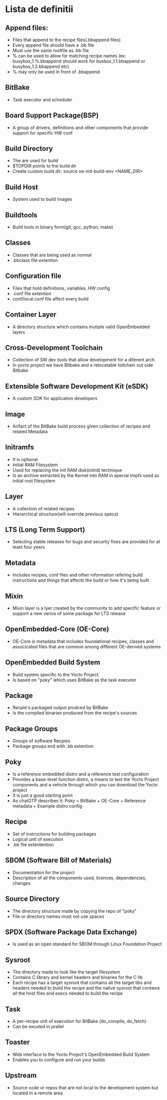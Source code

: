 # Lista de definitii
## Append files:
- Files that append to the recipe files(.bbappend files)
- Every append file should have a .bb file
- Must use the same rootfile as .bb file
- % can be used to allow for matching recipe names (ex: busybox_1.%.bbappend should work
 for busbox_1.1.bbappend or busybox_1.2.bbappend etc)
- % may only be used in front of .bbappend

## BitBake
- Task executor and scheduler

## Board Support Package(BSP)
- A group of drivers, definitions and other components that provide
support for specific HW conf

## Build Directory
- The are used for build
- $TOPDIR points to the build dir
- Create custom build dir: source oe-init-build-env <NAME_DIR>

## Build Host
- System used to build images

## Buildtools
- Build tools in binary form(git, gcc, python, make)

## Classes
- Classes that are being used as normal
- .bbclass file extention

## Configuration file
- Files that hold definitions, variables, HW config
- .conf file extention
- conf/local.conf file affect every build

## Container Layer
- A directory structure which contains mutiple valid OpenEmbedded layers

## Cross-Development Toolchain
- Collection of SW dev tools that allow development for a diferent arch
- In yocto project we have Bitbake and a relocatable tollchain out side Bitbake

## Extensible Software Development Kit (eSDK)
- A custom SDK for application developers

## Image
- Arifact of the BitBake build process given collection of recipes and 
related Metadata

## Initramfs
- It is optional
- Initial RAM Filesystem
- Used for replacing the init RAM disk(initrd) technique
- Is an archive extracted by the Kernel into RAM in special tmpfs
used as initial root filesystem

## Layer
- A collection of related recipes
- Hierarchical structure(will override previous specs)

## LTS (Long Term Support)
- Selecting stable releases for bugs and security fixes are
provided for at least four years

## Metadata
- Includes recipes, conf files and other information refering
build instructions and things that affects the build or how it's
being built

## Mixin
- Mixin layer is a lyer created by the community to add specific
feature or support a new verios of some package for LTS release

## OpenEmbedded-Core (OE-Core)
- OE-Core is metadata that includes foundational recipes, classes
and associcated files that are common among different OE-derived systems

## OpenEmbedded Build System
- Build system specific to the Yocto Project
- Is based on "poky" which uses BitBake as the task executor

## Package
- Recpie's packaged output prodced by BitBake
- Is the compiled binaries produced from the recipe's sources

## Package Groups
- Groups of software Recpies
- Package groups end with .bb extention

## Poky
- Is a reference embedded distro and a reference test configuration
- Provides a base-level function distro, a means to test the Yocto
Project components and a vehicle through which you can download the
Yocto project
- It is just a good starting point
- As chatGTP describes it:
Poky = BitBake + OE-Core + Reference metadata + Example distro config

## Recipe
- Set of instructions for building packages
- Logical unit of execution
- .bb file extentention

## SBOM (Software Bill of Materials)
- Documentation for the project
- Description of all the components used, licences, dependencies,
changes 

## Source Directory
- The directory structure made by copying the repo of "poky"
- File or directory names must not use spaces

## SPDX (Software Package Data Exchange)
- Is used as an open standard for SBOM through Linux Foundation
Project

## Sysroot
- The directory made to look like the target filesystem
- Contains C library and kernel headers and binaries for the C lib
- Each recipe has a target sysroot that contains all the target libs
and headers needed to build the recipe and the native sysroot that
contains all the host files and execs needed to build the recipe

## Task
- A per-recipe unit of execution for BitBake (do_compile, do_fetch)
- Can be excuted in prallel

## Toaster
- Web interface to the Yocto Project's OpenEmbedded Build System
- Enables you to configure and run your builds

## Upstream
- Source code or repos that are not local to the development system
but located in a remote area


